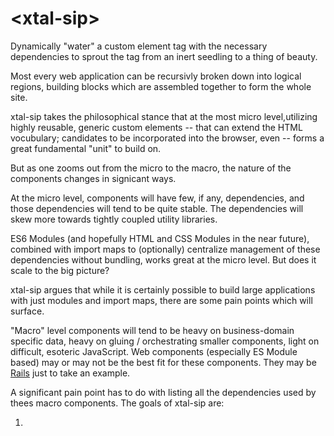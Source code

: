 # \<xtal-sip\>

Dynamically &#34;water&#34; a custom element tag with the necessary dependencies to sprout the tag from an inert seedling to a thing of beauty.

Most every web application can be recursivly broken down into logical regions, building blocks which are assembled together to form the whole site.

xtal-sip takes the philosophical stance that at the most micro level,utilizing highly reusable, generic custom elements -- that can extend the HTML vocubulary; candidates to be incorporated into the browser, even -- forms a great fundamental "unit" to build on.

But as one zooms out from the micro to the macro, the nature of the components changes in signicant ways.  

At the micro level, components will have few, if any, dependencies, and those dependencies will tend to be quite stable.  The dependencies will skew more towards tightly coupled utility libraries. 

ES6 Modules (and hopefully HTML and CSS Modules in the near future), combined with import maps to (optionally) centralize management of these dependencies without bundling, works great at the micro level.  But does it scale to the big picture?

xtal-sip argues that while it is certainly possible to build large applications with just modules and import maps, there are some pain points which will surface.

"Macro" level components will tend to be heavy on business-domain specific data, heavy on gluing / orchestrating smaller components, light on difficult, esoteric JavaScript.  Web components (especially ES Module based) may or may not be the best fit for these components.  They may be  [Rails](https://goiabada.blog/rails-components-faedd412ce19) just to take an example.  

A significant pain point has to do with  listing all the dependencies used by thees macro components.  The goals of xtal-sip are:

1.  
